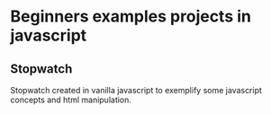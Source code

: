 # Beginners examples projects in javascript

## Stopwatch

Stopwatch created in vanilla javascript to exemplify some javascript concepts and html manipulation.